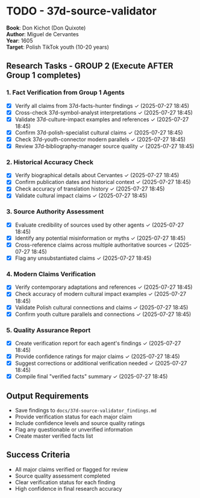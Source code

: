 # TODO - 37d-source-validator

**Book**: Don Kichot (Don Quixote)  
**Author**: Miguel de Cervantes  
**Year**: 1605  
**Target**: Polish TikTok youth (10-20 years)

## Research Tasks - GROUP 2 (Execute AFTER Group 1 completes)

### 1. Fact Verification from Group 1 Agents
- [x] Verify all claims from 37d-facts-hunter findings ✓ (2025-07-27 18:45)
- [x] Cross-check 37d-symbol-analyst interpretations ✓ (2025-07-27 18:45)
- [x] Validate 37d-culture-impact examples and references ✓ (2025-07-27 18:45)
- [x] Confirm 37d-polish-specialist cultural claims ✓ (2025-07-27 18:45)
- [x] Check 37d-youth-connector modern parallels ✓ (2025-07-27 18:45)
- [x] Review 37d-bibliography-manager source quality ✓ (2025-07-27 18:45)

### 2. Historical Accuracy Check
- [x] Verify biographical details about Cervantes ✓ (2025-07-27 18:45)
- [x] Confirm publication dates and historical context ✓ (2025-07-27 18:45)
- [x] Check accuracy of translation history ✓ (2025-07-27 18:45)
- [x] Validate cultural impact claims ✓ (2025-07-27 18:45)

### 3. Source Authority Assessment
- [x] Evaluate credibility of sources used by other agents ✓ (2025-07-27 18:45)
- [x] Identify any potential misinformation or myths ✓ (2025-07-27 18:45)
- [x] Cross-reference claims across multiple authoritative sources ✓ (2025-07-27 18:45)
- [x] Flag any unsubstantiated claims ✓ (2025-07-27 18:45)

### 4. Modern Claims Verification
- [x] Verify contemporary adaptations and references ✓ (2025-07-27 18:45)
- [x] Check accuracy of modern cultural impact examples ✓ (2025-07-27 18:45)
- [x] Validate Polish cultural connections and claims ✓ (2025-07-27 18:45)
- [x] Confirm youth culture parallels and connections ✓ (2025-07-27 18:45)

### 5. Quality Assurance Report
- [x] Create verification report for each agent's findings ✓ (2025-07-27 18:45)
- [x] Provide confidence ratings for major claims ✓ (2025-07-27 18:45)
- [x] Suggest corrections or additional verification needed ✓ (2025-07-27 18:45)
- [x] Compile final "verified facts" summary ✓ (2025-07-27 18:45)

## Output Requirements
- Save findings to `docs/37d-source-validator_findings.md`
- Provide verification status for each major claim
- Include confidence levels and source quality ratings
- Flag any questionable or unverified information
- Create master verified facts list

## Success Criteria
- All major claims verified or flagged for review
- Source quality assessment completed
- Clear verification status for each finding
- High confidence in final research accuracy